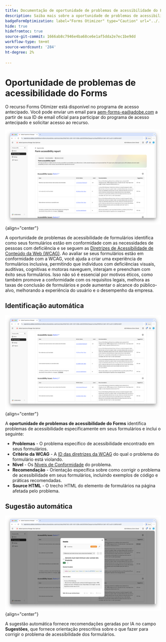 ```yaml
---
title: Documentação de oportunidade de problemas de acessibilidade do Forms
description: Saiba mais sobre a oportunidade de problemas de acessibilidade de formulários e como usá-la para melhorar a acessibilidade de formulários e a experiência do usuário no seu site.
badgeFormOptimization: label="Forms Otimizer" type="Caution" url="../../opportunity-types/form-optimization.md" tooltip="Forms Otimizer"
hide: true
hidefromtoc: true
source-git-commit: 1666ab8c7946e4ba68ce6e1af5dda2e7ec1be9dd
workflow-type: tm+mt
source-wordcount: '284'
ht-degree: 2%

---
```



# Oportunidade de problemas de acessibilidade do Forms

<span class="preview"> O recurso Forms Otimizer está disponível no programa de acesso antecipado. Você pode enviar um email para aem-forms-ea@adobe.com a partir de sua ID de email oficial para participar do programa de acesso antecipado e solicitar acesso ao recurso. </span>

![oportunidade de problemas de acessibilidade do Forms](./assets/forms-accessibility-issues/hero.png){align="center"}

A oportunidade de problemas de acessibilidade de formulários identifica como seus formulários estão em conformidade com as necessidades de pessoas com deficiência e se seguem as [Diretrizes de Acessibilidade de Conteúdo da Web (WCAG)](https://www.w3.org/TR/WCAG21/). Ao avaliar se seus formulários estão em conformidade com a WCAG, você ajuda a criar uma experiência de formulários inclusiva, permitindo que indivíduos com deficiências visuais, auditivas, cognitivas e motoras naveguem, interajam e preencham com êxito seus formulários. Isso não só é essencial por motivos éticos, como também promove a conformidade com os requisitos legais, melhora as taxas de conclusão de formulários e pode aumentar o alcance do público-alvo, melhorando a experiência do usuário e o desempenho da empresa.

## Identificação automática

![Identificar automaticamente problemas de acessibilidade de formulários](./assets/forms-accessibility-issues/auto-identify.png){align="center"}

A **oportunidade de problemas de acessibilidade do Forms** identifica problemas de acessibilidade especificamente em seus formulários e inclui o seguinte:

* **Problemas** - O problema específico de acessibilidade encontrado em seus formulários.
* **Critério da WCAG** - A [ID das diretrizes da WCAG](https://www.w3.org/TR/WCAG21/) do qual o problema do formulário está violando.
* **Nível** - Os [Níveis de Conformidade](https://www.w3.org/WAI/WCAG21/Understanding/conformance#levels) do problema.
* **Recomendação** - Orientação específica sobre como corrigir o problema de acessibilidade em seus formulários, incluindo exemplos de código e práticas recomendadas.
* **Source HTML** - O trecho HTML do elemento de formulários na página afetada pelo problema.

## Sugestão automática

![Sugerir automaticamente problemas de acessibilidade de formulários](./assets/forms-accessibility-issues/auto-suggest.png){align="center"}

A sugestão automática fornece recomendações geradas por IA no campo **Sugestões**, que fornece orientação prescritiva sobre o que fazer para corrigir o problema de acessibilidade dos formulários.

<!-- 

## Auto-optimize

[!BADGE Ultimate]{type=Positive tooltip="Ultimate"}

![Auto-optimize forms accessibility issues](./assets/accessibility-issues/auto-optimize.png){align="center"}

Sites Optimizer Ultimate adds the ability to deploy auto-optimization for the form accessibility issues found.

>[!BEGINTABS]

>[!TAB Deploy optimization]

{{auto-optimize-deploy-optimization-slack}}

>[!TAB Request approval]

{{auto-optimize-request-approval}}

>[!ENDTABS]
-->

